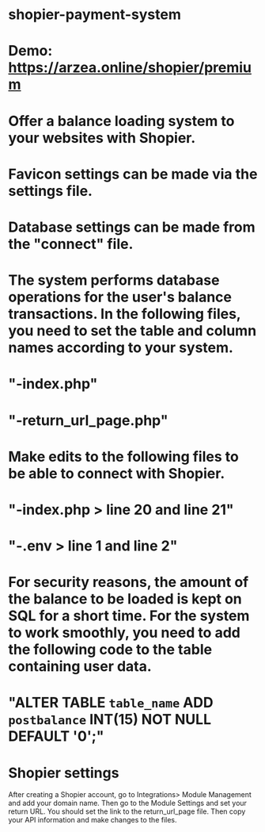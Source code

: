 # shopier-payment-system
# Demo: https://arzea.online/shopier/premium
# Offer a balance loading system to your websites with Shopier.
# Favicon settings can be made via the settings file.
# Database settings can be made from the "connect" file.
# The system performs database operations for the user's balance transactions. In the following files, you need to set the table and column names according to your system.
# "-index.php"
# "-return_url_page.php"
# Make edits to the following files to be able to connect with Shopier.
# "-index.php > line 20 and line 21"
# "-.env > line 1 and line 2"
# For security reasons, the amount of the balance to be loaded is kept on SQL for a short time. For the system to work smoothly, you need to add the following code to the table containing user data.
# "ALTER TABLE `table_name` ADD `postbalance` INT(15) NOT NULL DEFAULT '0';"

# Shopier settings
After creating a Shopier account, go to Integrations> Module Management and add your domain name. Then go to the Module Settings and set your return URL. You should set the link to the return_url_page file. Then copy your API information and make changes to the files.
